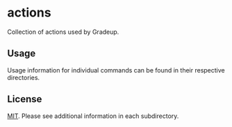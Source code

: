 # actions

Collection of actions used by Gradeup.

## Usage

Usage information for individual commands can be found in their respective directories.

## License

[MIT](LICENSE). Please see additional information in each subdirectory.
